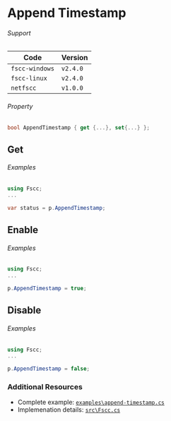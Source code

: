 # Append Timestamp

###### Support
| Code           | Version
| -------------- | --------
| `fscc-windows` | `v2.4.0` 
| `fscc-linux`   | `v2.4.0` 
| `netfscc`      | `v1.0.0`


###### Property
```c#
bool AppendTimestamp { get {...}, set{...} };
```


## Get
###### Examples
```c#
using Fscc;
...

var status = p.AppendTimestamp;
```


## Enable
###### Examples
```c#
using Fscc;
...

p.AppendTimestamp = true;
```


## Disable
###### Examples
```c#
using Fscc;
...

p.AppendTimestamp = false;
```


### Additional Resources
- Complete example: [`examples\append-timestamp.cs`](https://github.com/commtech/netfscc/blob/master/examples/append-timestamp.cs)
- Implemenation details: [`src\Fscc.cs`](https://github.com/commtech/netfscc/blob/master/src/Fscc.cs)
